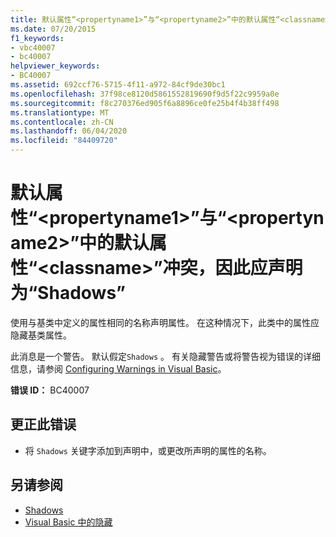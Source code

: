 ```yaml
---
title: 默认属性“<propertyname1>”与“<propertyname2>”中的默认属性“<classname>”冲突，因此应声明为“Shadows”
ms.date: 07/20/2015
f1_keywords:
- vbc40007
- bc40007
helpviewer_keywords:
- BC40007
ms.assetid: 692ccf76-5715-4f11-a972-84cf9de30bc1
ms.openlocfilehash: 37f98ce8120d5861552819690f9d5f22c9959a0e
ms.sourcegitcommit: f8c270376ed905f6a8896ce0fe25b4f4b38ff498
ms.translationtype: MT
ms.contentlocale: zh-CN
ms.lasthandoff: 06/04/2020
ms.locfileid: "84409720"
---
```

# <a name="default-property-propertyname1-conflicts-with-default-property-propertyname2-in-classname-and-so-should-be-declared-shadows"></a>默认属性“\<propertyname1>”与“\<propertyname2>”中的默认属性“\<classname>”冲突，因此应声明为“Shadows”
使用与基类中定义的属性相同的名称声明属性。 在这种情况下，此类中的属性应隐藏基类属性。  
  
 此消息是一个警告。 默认假定`Shadows` 。 有关隐藏警告或将警告视为错误的详细信息，请参阅 [Configuring Warnings in Visual Basic](/visualstudio/ide/configuring-warnings-in-visual-basic)。  
  
 **错误 ID：** BC40007  
  
## <a name="to-correct-this-error"></a>更正此错误  
  
- 将 `Shadows` 关键字添加到声明中，或更改所声明的属性的名称。  
  
## <a name="see-also"></a>另请参阅

- [Shadows](../modifiers/shadows.md)
- [Visual Basic 中的隐藏](../../programming-guide/language-features/declared-elements/shadowing.md)
